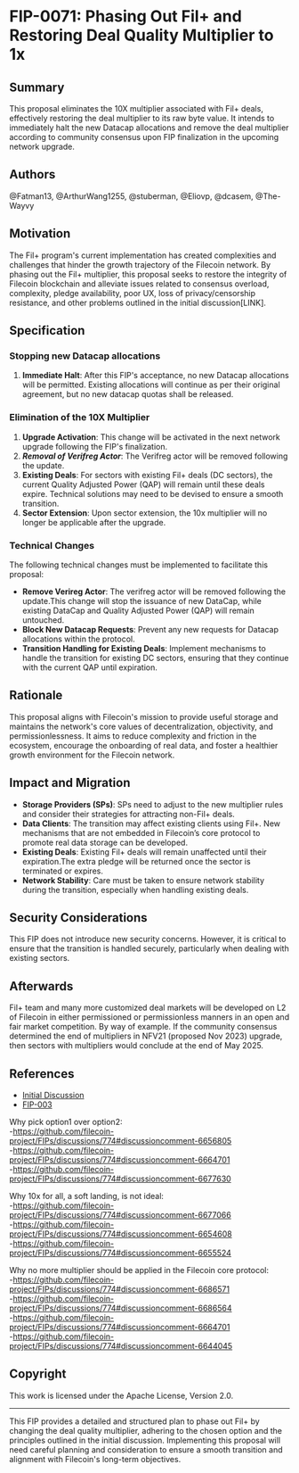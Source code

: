 
# FIP-0071: Phasing Out Fil+ and Restoring Deal Quality Multiplier to 1x

## Summary

This proposal eliminates the 10X multiplier associated with Fil+ deals, effectively restoring the deal multiplier to its raw byte value. It intends to immediately halt the new Datacap allocations and remove the deal multiplier according to community consensus upon FIP finalization in the upcoming network upgrade.

## Authors

@Fatman13, @ArthurWang1255, @stuberman, @Eliovp, @dcasem, @The-Wayvy 

## Motivation

The Fil+ program's current implementation has created complexities and challenges that hinder the growth trajectory of the Filecoin network. By phasing out the Fil+ multiplier, this proposal seeks to restore the integrity of Filecoin blockchain and alleviate issues related to consensus overload, complexity, pledge availability, poor UX, loss of privacy/censorship resistance, and other problems outlined in the initial discussion[LINK].

## Specification

### Stopping new Datacap allocations

1. **Immediate Halt**: After this FIP's acceptance, no new Datacap allocations will be permitted. Existing allocations will continue as per their original agreement, but no new datacap quotas shall be released.

### Elimination of the 10X Multiplier

1. **Upgrade Activation**: This change will be activated in the next network upgrade following the FIP's finalization.
2. ***Removal of Verifreg Actor***: The Verifreg actor will be removed following the update. 
3. **Existing Deals**: For sectors with existing Fil+ deals (DC sectors), the current Quality Adjusted Power (QAP) will remain until these deals expire. Technical solutions may need to be devised to ensure a smooth transition.
4. **Sector Extension**: Upon sector extension, the 10x multiplier will no longer be applicable after the upgrade.

### Technical Changes

The following technical changes must be implemented to facilitate this proposal:

- **Remove Verireg Actor**: The verifreg actor will be removed following the update.This change will stop the issuance of new DataCap, while existing DataCap and Quality Adjusted Power (QAP) will remain untouched. 
- **Block New Datacap Requests**: Prevent any new requests for Datacap allocations within the protocol.
- **Transition Handling for Existing Deals**: Implement mechanisms to handle the transition for existing DC sectors, ensuring that they continue with the current QAP until expiration.

## Rationale

This proposal aligns with Filecoin's mission to provide useful storage and maintains the network's core values of decentralization, objectivity, and permissionlessness. It aims to reduce complexity and friction in the ecosystem, encourage the onboarding of real data, and foster a healthier growth environment for the Filecoin network.

## Impact and Migration

- **Storage Providers (SPs)**: SPs need to adjust to the new multiplier rules and consider their strategies for attracting non-Fil+ deals.
- **Data Clients**: The transition may affect existing clients using Fil+. New mechanisms that are not embedded in Filecoin’s core protocol to promote real data storage can be developed.
- **Existing Deals**: Existing Fil+ deals will remain unaffected until their expiration.The extra pledge will be returned once the sector is terminated or expires. 
- **Network Stability**: Care must be taken to ensure network stability during the transition, especially when handling existing deals.

## Security Considerations

This FIP does not introduce new security concerns. However, it is critical to ensure that the transition is handled securely, particularly when dealing with existing sectors.

## Afterwards
Fil+ team and many more customized deal markets will be developed on L2 of Filecoin in either permissioned or permissionless manners in an open and fair market competition. 
By way of example. If the community consensus determined the end of multipliers in NFV21 (proposed Nov 2023) upgrade,  then sectors with multipliers would conclude at the end of May 2025.



## References

* [Initial Discussion](https://github.com/filecoin-project/FIPs/discussions/774)
* [FIP-003](link_to_FIP-003)

Why pick option1 over option2:<br> 
-https://github.com/filecoin-project/FIPs/discussions/774#discussioncomment-6656805<br>
-https://github.com/filecoin-project/FIPs/discussions/774#discussioncomment-6664701<br>
-https://github.com/filecoin-project/FIPs/discussions/774#discussioncomment-6677630<br>

Why 10x for all, a soft landing, is not ideal: <br>
-https://github.com/filecoin-project/FIPs/discussions/774#discussioncomment-6677066<br>
-https://github.com/filecoin-project/FIPs/discussions/774#discussioncomment-6654608<br>
-https://github.com/filecoin-project/FIPs/discussions/774#discussioncomment-6655524<br>

Why no more multiplier should be applied in the Filecoin core protocol: <br> 
-https://github.com/filecoin-project/FIPs/discussions/774#discussioncomment-6686571 <br>
-https://github.com/filecoin-project/FIPs/discussions/774#discussioncomment-6686564 <br>
-https://github.com/filecoin-project/FIPs/discussions/774#discussioncomment-6664701 <br>
-https://github.com/filecoin-project/FIPs/discussions/774#discussioncomment-6644045 <br>


## Copyright

This work is licensed under the Apache License, Version 2.0.

---

This FIP provides a detailed and structured plan to phase out Fil+ by changing the deal quality multiplier, adhering to the chosen option and the principles outlined in the initial discussion. Implementing this proposal will need careful planning and consideration to ensure a smooth transition and alignment with Filecoin's long-term objectives.
